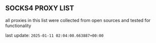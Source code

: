 ## SOCKS4 PROXY LIST

all proxies in this list were collected from open sources and tested for functionality

last update: `2025-01-11 02:04:00.663887+00:00`